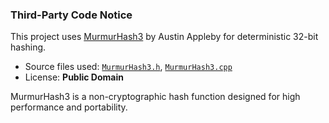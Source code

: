 ### Third-Party Code Notice

This project uses [MurmurHash3](https://github.com/aappleby/smhasher) by Austin Appleby for deterministic 32-bit hashing.
- Source files used: [`MurmurHash3.h`](https://github.com/aappleby/smhasher/blob/master/src/MurmurHash3.h), [`MurmurHash3.cpp`](https://github.com/aappleby/smhasher/blob/master/src/MurmurHash3.cpp)
- License: **Public Domain**

MurmurHash3 is a non-cryptographic hash function designed for high performance and portability.
